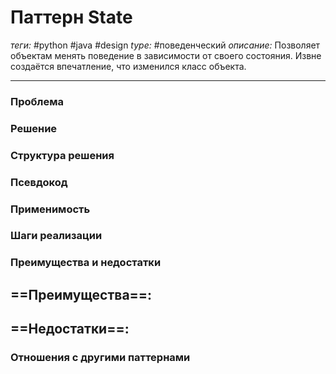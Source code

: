 # Паттерн State
*теги:* #python #java #design 
*type:* #поведенческий
*описание:* Позволяет объектам менять поведение в зависимости от своего состояния. Извне создаётся впечатление, что изменился класс объекта.

---
### Проблема


### Решение


### Структура решения

	
### Псевдокод


### Применимость


### Шаги реализации


### Преимущества и недостатки
==Преимущества==:
- 

==Недостатки==:
- 

### Отношения с другими паттернами 
